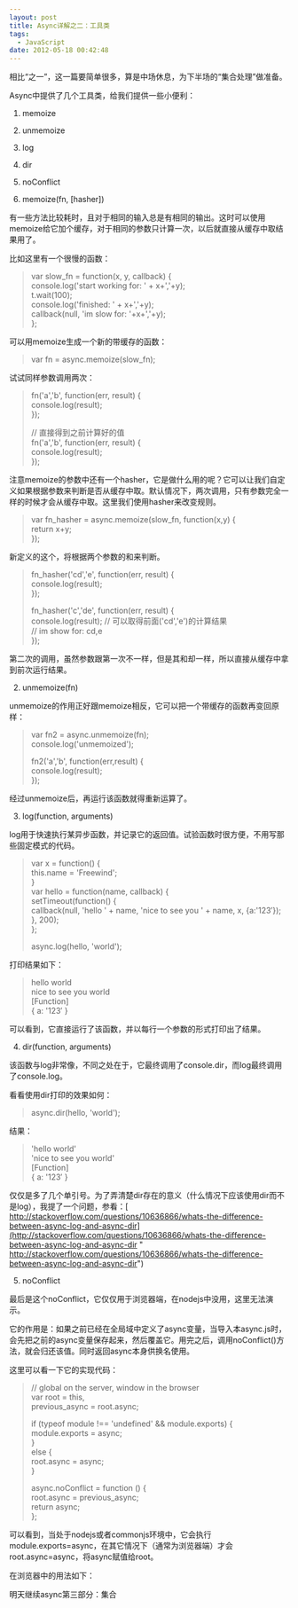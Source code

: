 ```yaml
---
layout: post
title: Async详解之二：工具类
tags:
  - JavaScript
date: 2012-05-18 00:42:48
---
```


相比“之一”，这一篇要简单很多，算是中场休息，为下半场的“集合处理”做准备。

Async中提供了几个工具类，给我们提供一些小便利：

1.  memoize
2.  unmemoize
3.  log
4.  dir
5.  noConflict

1. memoize(fn, [hasher])

有一些方法比较耗时，且对于相同的输入总是有相同的输出。这时可以使用memoize给它加个缓存，对于相同的参数只计算一次，以后就直接从缓存中取结果用了。

比如这里有一个很慢的函数：

> var slow_fn = function(x, y, callback) {     
>     console.log('start working for: ' + x+','+y);      
>     t.wait(100);      
>     console.log('finished: ' + x+','+y);      
>     callback(null, 'im slow for: '+x+','+y);      
> };

可以用memoize生成一个新的带缓存的函数：

> var fn = async.memoize(slow_fn);

试试同样参数调用两次：

> fn('a','b', function(err, result) {     
>     console.log(result);      
> });
> 
> // 直接得到之前计算好的值     
> fn('a','b', function(err, result) {      
>     console.log(result);      
> });
> 
>  

注意memoize的参数中还有一个hasher，它是做什么用的呢？它可以让我们自定义如果根据参数来判断是否从缓存中取。默认情况下，两次调用，只有参数完全一样的时候才会从缓存中取。这里我们使用hasher来改变规则。

> var fn_hasher = async.memoize(slow_fn, function(x,y) {     
>     return x+y;      
> });
> 
>  

新定义的这个，将根据两个参数的和来判断。

> fn_hasher('cd','e', function(err, result) {     
>     console.log(result);      
> });
> 
> fn_hasher('c','de', function(err, result) {     
>     console.log(result); // 可以取得前面('cd','e')的计算结果      
>                          // im show for: cd,e      
> });
> 
>  

第二次的调用，虽然参数跟第一次不一样，但是其和却一样，所以直接从缓存中拿到前次运行结果。

2. unmemoize(fn)

unmemoize的作用正好跟memoize相反，它可以把一个带缓存的函数再变回原样：

> var fn2 = async.unmemoize(fn);     
> console.log('unmemoized');
> 
> fn2('a','b', function(err,result) {     
>     console.log(result);      
> });
> 
>  

经过unmemoize后，再运行该函数就得重新运算了。

3. log(function, arguments)

log用于快速执行某异步函数，并记录它的返回值。试验函数时很方便，不用写那些固定模式的代码。

> var x = function() {     
>     this.name = 'Freewind';      
> }      
> var hello = function(name, callback) {      
>     setTimeout(function() {      
>         callback(null, 'hello ' + name, 'nice to see you ' + name, x, {a:'123&#8242;});      
>     }, 200);      
> };
> 
> async.log(hello, 'world');

打印结果如下：

> hello world     
>  nice to see you world      
>  [Function]      
>  { a: '123&#8242; }

可以看到，它直接运行了该函数，并以每行一个参数的形式打印出了结果。

4. dir(function, arguments)

该函数与log非常像，不同之处在于，它最终调用了console.dir，而log最终调用了console.log。

看看使用dir打印的效果如何：

> async.dir(hello, 'world');

结果：

> 'hello world'     
>  'nice to see you world'      
>  [Function]      
>  { a: '123&#8242; }

仅仅是多了几个单引号。为了弄清楚dir存在的意义（什么情况下应该使用dir而不是log），我提了一个问题，参看：[ http://stackoverflow.com/questions/10636866/whats-the-difference-between-async-log-and-async-dir](http://stackoverflow.com/questions/10636866/whats-the-difference-between-async-log-and-async-dir " http://stackoverflow.com/questions/10636866/whats-the-difference-between-async-log-and-async-dir")

5. noConflict

最后是这个noConflict，它仅仅用于浏览器端，在nodejs中没用，这里无法演示。   

它的作用是：如果之前已经在全局域中定义了async变量，当导入本async.js时，会先把之前的async变量保存起来，然后覆盖它。用完之后，调用noConflict()方法，就会归还该值。同时返回async本身供换名使用。

这里可以看一下它的实现代码：

> // global on the server, window in the browser     
> var root = this,      
>     previous_async = root.async;
> 
> if (typeof module !== 'undefined' &amp;&amp; module.exports) {     
>     module.exports = async;      
> }      
> else {      
>     root.async = async;      
> }
> 
> async.noConflict = function () {     
>     root.async = previous_async;      
>     return async;      
> };      
> 
>  

可以看到，当处于nodejs或者commonjs环境中，它会执行module.exports=async，在其它情况下（通常为浏览器端）才会root.async=async，将async赋值给root。

在浏览器中的用法如下：

> <script type="text/javascript" src="other_lib.js"></script>     
> <script type="text/javascript" src="async.js"></script>      
> <script type="text/javascript">
> 
>   // code using async     
>   async.noConflict();      
>   // Code that uses other library's 'async' can follow here.      
> </script>

明天继续async第三部分：集合
